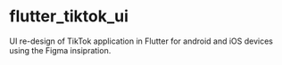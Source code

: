# flutter_tiktok_ui
UI re-design of TikTok application in Flutter for android and iOS devices using the Figma insipration.
